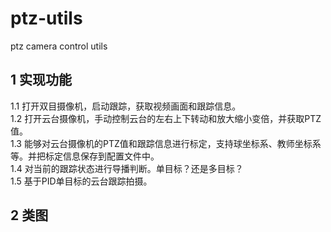 # ptz-utils
ptz camera control utils   





## 1 实现功能  
1.1 打开双目摄像机，启动跟踪，获取视频画面和跟踪信息。   
1.2 打开云台摄像机，手动控制云台的左右上下转动和放大缩小变倍，并获取PTZ值。   
1.3 能够对云台摄像机的PTZ值和跟踪信息进行标定，支持球坐标系、教师坐标系等。并把标定信息保存到配置文件中。   
1.4 对当前的跟踪状态进行导播判断。单目标？还是多目标？     
1.5 基于PID单目标的云台跟踪拍摄。    


## 2 类图 
















